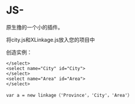 # JS-
原生撸的一个小的插件。

将city.js和XLinkage.js放入您的项目中

创造实例：
```<select name="Province" id="Province">
</select>
<select name="City" id="City">
</select>
<select name="Area" id="Area">
</select> 
        
var a = new linkage（'Province'，'City'，'Area'）
